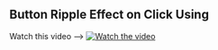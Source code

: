 ## Button Ripple Effect on Click Using

Watch this video -->
[![Watch the video](https://user-images.githubusercontent.com/66250856/106811691-fc48d780-666e-11eb-80a9-f4b0a39af0f6.png)](https://user-images.githubusercontent.com/66250856/106809431-f43b6880-666b-11eb-9b71-ceefd6e9588f.mp4)
